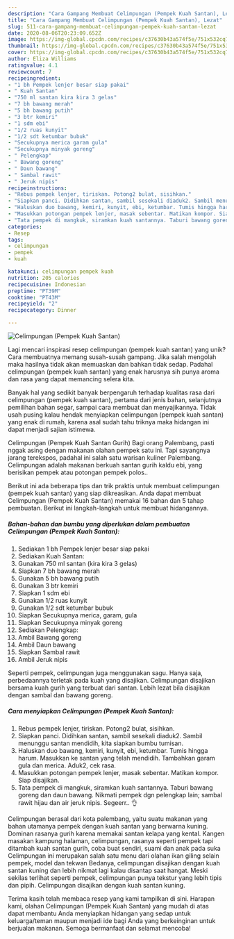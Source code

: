 ```yaml
---
description: "Cara Gampang Membuat Celimpungan (Pempek Kuah Santan), Lezat"
title: "Cara Gampang Membuat Celimpungan (Pempek Kuah Santan), Lezat"
slug: 511-cara-gampang-membuat-celimpungan-pempek-kuah-santan-lezat
date: 2020-08-06T20:23:09.652Z
image: https://img-global.cpcdn.com/recipes/c37630b43a574f5e/751x532cq70/celimpungan-pempek-kuah-santan-foto-resep-utama.jpg
thumbnail: https://img-global.cpcdn.com/recipes/c37630b43a574f5e/751x532cq70/celimpungan-pempek-kuah-santan-foto-resep-utama.jpg
cover: https://img-global.cpcdn.com/recipes/c37630b43a574f5e/751x532cq70/celimpungan-pempek-kuah-santan-foto-resep-utama.jpg
author: Eliza Williams
ratingvalue: 4.1
reviewcount: 7
recipeingredient:
- "1 bh Pempek lenjer besar siap pakai"
- " Kuah Santan"
- "750 ml santan kira kira 3 gelas"
- "7 bh bawang merah"
- "5 bh bawang putih"
- "3 btr kemiri"
- "1 sdm ebi"
- "1/2 ruas kunyit"
- "1/2 sdt ketumbar bubuk"
- "Secukupnya merica garam gula"
- "Secukupnya minyak goreng"
- " Pelengkap"
- " Bawang goreng"
- " Daun bawang"
- " Sambal rawit"
- " Jeruk nipis"
recipeinstructions:
- "Rebus pempek lenjer, tiriskan. Potong2 bulat, sisihkan."
- "Siapkan panci. Didihkan santan, sambil sesekali diaduk2. Sambil menunggu santan mendidih, kita siapkan bumbu tumisan."
- "Haluskan duo bawang, kemiri, kunyit, ebi, ketumbar. Tumis hingga harum. Masukkan ke santan yang telah mendidih. Tambahkan garam gula dan merica. Aduk2, cek rasa."
- "Masukkan potongan pempek lenjer, masak sebentar. Matikan kompor. Siap disajikan."
- "Tata pempek di mangkuk, siramkan kuah santannya. Taburi bawang goreng dan daun bawang. Nikmati pempek dgn pelengkap lain; sambal rawit hijau dan air jeruk nipis. Segeerr.. 👌"
categories:
- Resep
tags:
- celimpungan
- pempek
- kuah

katakunci: celimpungan pempek kuah 
nutrition: 205 calories
recipecuisine: Indonesian
preptime: "PT39M"
cooktime: "PT43M"
recipeyield: "2"
recipecategory: Dinner

---
```



![Celimpungan (Pempek Kuah Santan)](https://img-global.cpcdn.com/recipes/c37630b43a574f5e/751x532cq70/celimpungan-pempek-kuah-santan-foto-resep-utama.jpg)

Lagi mencari inspirasi resep celimpungan (pempek kuah santan) yang unik? Cara membuatnya memang susah-susah gampang. Jika salah mengolah maka hasilnya tidak akan memuaskan dan bahkan tidak sedap. Padahal celimpungan (pempek kuah santan) yang enak harusnya sih punya aroma dan rasa yang dapat memancing selera kita.

Banyak hal yang sedikit banyak berpengaruh terhadap kualitas rasa dari celimpungan (pempek kuah santan), pertama dari jenis bahan, selanjutnya pemilihan bahan segar, sampai cara membuat dan menyajikannya. Tidak usah pusing kalau hendak menyiapkan celimpungan (pempek kuah santan) yang enak di rumah, karena asal sudah tahu triknya maka hidangan ini dapat menjadi sajian istimewa.

Celimpungan (Pempek Kuah Santan Gurih) Bagi orang Palembang, pasti nggak asing dengan makanan olahan pempek satu ini. Tapi sayangnya jarang terekspos, padahal ini salah satu warisan kuliner Palembang. Celimpungan adalah makanan berkuah santan gurih kaldu ebi, yang berisikan pempek atau potongan pempek polos..


Berikut ini ada beberapa tips dan trik praktis untuk membuat celimpungan (pempek kuah santan) yang siap dikreasikan. Anda dapat membuat Celimpungan (Pempek Kuah Santan) memakai 16 bahan dan 5 tahap pembuatan. Berikut ini langkah-langkah untuk membuat hidangannya.

<!--inarticleads1-->

##### Bahan-bahan dan bumbu yang diperlukan dalam pembuatan Celimpungan (Pempek Kuah Santan):

1. Sediakan 1 bh Pempek lenjer besar siap pakai
1. Sediakan  Kuah Santan:
1. Gunakan 750 ml santan (kira kira 3 gelas)
1. Siapkan 7 bh bawang merah
1. Gunakan 5 bh bawang putih
1. Gunakan 3 btr kemiri
1. Siapkan 1 sdm ebi
1. Gunakan 1/2 ruas kunyit
1. Gunakan 1/2 sdt ketumbar bubuk
1. Siapkan Secukupnya merica, garam, gula
1. Siapkan Secukupnya minyak goreng
1. Sediakan  Pelengkap:
1. Ambil  Bawang goreng
1. Ambil  Daun bawang
1. Siapkan  Sambal rawit
1. Ambil  Jeruk nipis


Seperti pempek, celimpungan juga menggunakan sagu. Hanya saja, perbedaannya terletak pada kuah yang disajikan. Celimpungan disajikan bersama kuah gurih yang terbuat dari santan. Lebih lezat bila disajikan dengan sambal dan bawang goreng. 

<!--inarticleads2-->

##### Cara menyiapkan Celimpungan (Pempek Kuah Santan):

1. Rebus pempek lenjer, tiriskan. Potong2 bulat, sisihkan.
1. Siapkan panci. Didihkan santan, sambil sesekali diaduk2. Sambil menunggu santan mendidih, kita siapkan bumbu tumisan.
1. Haluskan duo bawang, kemiri, kunyit, ebi, ketumbar. Tumis hingga harum. Masukkan ke santan yang telah mendidih. Tambahkan garam gula dan merica. Aduk2, cek rasa.
1. Masukkan potongan pempek lenjer, masak sebentar. Matikan kompor. Siap disajikan.
1. Tata pempek di mangkuk, siramkan kuah santannya. Taburi bawang goreng dan daun bawang. Nikmati pempek dgn pelengkap lain; sambal rawit hijau dan air jeruk nipis. Segeerr.. 👌


Celimpungan berasal dari kota palembang, yaitu suatu makanan yang bahan utamanya pempek dengan kuah santan yang berwarna kuning. Dominan rasanya gurih karena memakai santan kelapa yang kental. Kangen masakan kampung halaman, celimpungan, rasanya seperti pempek tapi ditambah kuah santan gurih, coba buat sendiri, suami dan anak pada suka Celimpungan ini merupakan salah satu menu dari olahan ikan giling selain pempek, model dan tekwan Bedanya, celimpungan disajikan dengan kuah santan kuning dan lebih nikmat lagi kalau disantap saat hangat. Meski sekilas terlihat seperti pempek, celimpungan punya tekstur yang lebih tipis dan pipih. Celimpungan disajikan dengan kuah santan kuning. 

Terima kasih telah membaca resep yang kami tampilkan di sini. Harapan kami, olahan Celimpungan (Pempek Kuah Santan) yang mudah di atas dapat membantu Anda menyiapkan hidangan yang sedap untuk keluarga/teman maupun menjadi ide bagi Anda yang berkeinginan untuk berjualan makanan. Semoga bermanfaat dan selamat mencoba!
